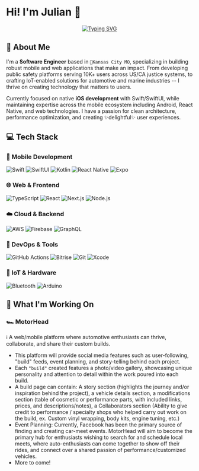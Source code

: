 <!--
**julianstogs/julianstogs** is a ✨ _special_ ✨ repository because its `README.md` (this file) appears on your GitHub profile.

Here are some ideas to get you started:

- 🔭 I’m currently working on ...
- 🌱 I’m currently learning ...
- 👯 I’m looking to collaborate on ...
- 🤔 I’m looking for help with ...
- 💬 Ask me about ...
- 📫 How to reach me: ...
- 😄 Pronouns: ...
- ⚡ Fun fact: ...
-->

# Hi! I'm Julian 👋

<!--
<div align="center">
  
  [![Typing SVG](https://readme-typing-svg.demolab.com?font=Fira+Code&weight=500&size=22&pause=1000&color=2E86DE&center=true&vCenter=true&width=500&lines=Mobile+Engineer+%7C+iOS+%2B+Android;Building+Mission-Critical+Applications;Passionate+About+User+Experience)](https://git.io/typing-svg)
  
</div>
-->
<div align="center">
  
<a href="https://git.io/typing-svg"><img src="https://readme-typing-svg.demolab.com?font=Source+Code+Pro&duration=2000&pause=1000&color=E1CACAEB&background=110E29EB&center=true&vCenter=true&width=450&lines=Software+Engineer+%F0%9F%92%BB%F0%9F%93%B1;Native+iOS+(Swift%2C+SwiftUI);Native+Android+(Kotlin+%2B+Compose);Responsive+Web+(React%2C+Next.js);UI%2FUX+Design+%F0%9F%8E%A8" alt="Typing SVG" /></a>
  
</div>

## 🚀 About Me

I'm a **Software Engineer** based in `📍Kansas City MO`, specializing in building robust mobile and web applications that make an impact. From developing public safety platforms serving 10K+ users across US/CA justice systems, to crafting IoT-enabled solutions for automotive and marine industries -- I thrive on creating technology that matters to users.

Currently focused on native **iOS development** with Swift/SwiftUI, while maintaining expertise across the mobile ecosystem including Android, React Native, and web technologies. I have a passion for clean architecture, performance optimization, and creating ✨delightful✨ user experiences.

## 💻 Tech Stack

### 📱 Mobile Development
![Swift](https://img.shields.io/badge/Swift-FA7343?style=for-the-badge&logo=swift&logoColor=white)
![SwiftUI](https://img.shields.io/badge/SwiftUI-0D96F6?style=for-the-badge&logo=swift&logoColor=white)
![Kotlin](https://img.shields.io/badge/Kotlin-7F52FF?style=for-the-badge&logo=kotlin&logoColor=white)
![React Native](https://img.shields.io/badge/React_Native-20232A?style=for-the-badge&logo=react&logoColor=61DAFB)
![Expo](https://img.shields.io/badge/Expo-000020?style=for-the-badge&logo=expo&logoColor=white)

### 🌐 Web & Frontend
![TypeScript](https://img.shields.io/badge/TypeScript-007ACC?style=for-the-badge&logo=typescript&logoColor=white)
![React](https://img.shields.io/badge/React-20232A?style=for-the-badge&logo=react&logoColor=61DAFB)
![Next.js](https://img.shields.io/badge/Next.js-000000?style=for-the-badge&logo=nextdotjs&logoColor=white)
![Node.js](https://img.shields.io/badge/Node.js-339933?style=for-the-badge&logo=nodedotjs&logoColor=white)

### ☁️ Cloud & Backend
![AWS](https://img.shields.io/badge/AWS-232F3E?style=for-the-badge&logo=amazonaws&logoColor=white)
![Firebase](https://img.shields.io/badge/Firebase-FFCA28?style=for-the-badge&logo=firebase&logoColor=black)
![GraphQL](https://img.shields.io/badge/GraphQL-E10098?style=for-the-badge&logo=graphql&logoColor=white)

### 🔧 DevOps & Tools
![GitHub Actions](https://img.shields.io/badge/GitHub_Actions-2088FF?style=for-the-badge&logo=github-actions&logoColor=white)
![Bitrise](https://img.shields.io/badge/Bitrise-683D87?style=for-the-badge&logo=bitrise&logoColor=white)
![Git](https://img.shields.io/badge/Git-F05032?style=for-the-badge&logo=git&logoColor=white)
![Xcode](https://img.shields.io/badge/Xcode-147EFB?style=for-the-badge&logo=xcode&logoColor=white)

### 🔌 IoT & Hardware
![Bluetooth](https://img.shields.io/badge/Bluetooth_LE-0082FC?style=for-the-badge&logo=bluetooth&logoColor=white)
![Arduino](https://img.shields.io/badge/Arduino-00979D?style=for-the-badge&logo=Arduino&logoColor=white)

## 🎯 What I'm Working On
### 🏎️ MotorHead 
ℹ️ A web/mobile platform where automotive enthusiasts can thrive, collaborate, and share their custom builds. 
- This platform will provide social media features such as user-following, "build" feeds, event planning, and story-telling behind each project.
- Each `"build"` created features a photo/video gallery, showcasing unique personality and attention to detail within the work poured into each build.
- A build page can contain: A story section (highlights the journey and/or inspiration behind the project), a vehicle details section, a modifications section (table of cosmetic or performance parts, with included links, prices, and descriptions/notes), a Collaborators section (Ability to give credit to performance / specialty shops who helped carry out work on the build, ex. Custom vinyl wrapping, body kits, engine tuning, etc.)
- Event Planning: Currently, Facebook has been the primary source of finding and creating car-meet events. MotorHead will aim to become the primary hub for enthusiasts wishing to search for and schedule local meets, where auto-enthusiasts can come together to show off their rides, and connect over a shared passion of performance/customized vehicles. 
- More to come!
